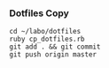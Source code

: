 ### Dotfiles Copy

```
cd ~/labo/dotfiles
ruby cp_dotfiles.rb
git add . && git commit
git push origin master
```

